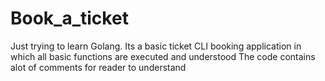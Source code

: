 # Book_a_ticket
Just trying to learn Golang. 
Its a basic ticket CLI booking application in which all basic functions are executed and understood
The code contains alot of comments for reader to understand

